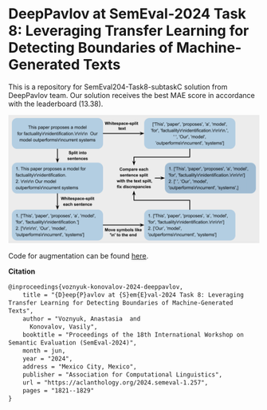 # DeepPavlov at SemEval-2024 Task 8: Leveraging Transfer Learning for Detecting Boundaries of Machine-Generated Texts

This is a repository for SemEval204-Task8-subtaskC solution from DeepPavlov team. 
Our solution receives the best MAE score in accordance with the leaderboard (13.38).

![Pipeline for Data Augmentation](./pics/scheme_final_version.png)

Code for augmentation can be found [here](./src/data_augmentation.py).


**Citation**
```
@inproceedings{voznyuk-konovalov-2024-deeppavlov,
    title = "{D}eep{P}avlov at {S}em{E}val-2024 Task 8: Leveraging Transfer Learning for Detecting Boundaries of Machine-Generated Texts",
    author = "Voznyuk, Anastasia  and
      Konovalov, Vasily",
    booktitle = "Proceedings of the 18th International Workshop on Semantic Evaluation (SemEval-2024)",
    month = jun,
    year = "2024",
    address = "Mexico City, Mexico",
    publisher = "Association for Computational Linguistics",
    url = "https://aclanthology.org/2024.semeval-1.257",
    pages = "1821--1829"
}
```
